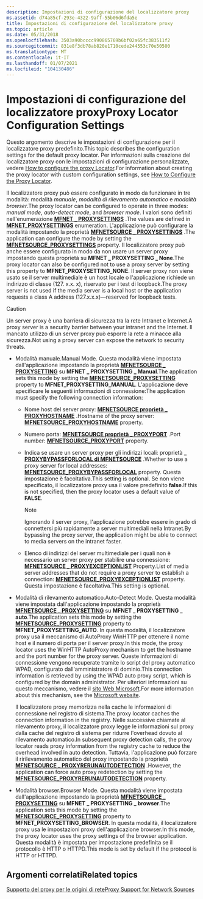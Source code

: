 ```yaml
---
description: Impostazioni di configurazione del localizzatore proxy
ms.assetid: d74a85cf-293e-4322-9aff-55b06d6fda5e
title: Impostazioni di configurazione del localizzatore proxy
ms.topic: article
ms.date: 05/31/2018
ms.openlocfilehash: 3503a90bcccc990865769b6bf02a65fc383511f2
ms.sourcegitcommit: 831e8f3db78ab820e1710cede244553c70e50500
ms.translationtype: MT
ms.contentlocale: it-IT
ms.lasthandoff: 01/07/2021
ms.locfileid: "104130486"
---
```

# <a name="proxy-locator-configuration-settings"></a><span data-ttu-id="5bada-103">Impostazioni di configurazione del localizzatore proxy</span><span class="sxs-lookup"><span data-stu-id="5bada-103">Proxy Locator Configuration Settings</span></span>

<span data-ttu-id="5bada-104">Questo argomento descrive le impostazioni di configurazione per il localizzatore proxy predefinito.</span><span class="sxs-lookup"><span data-stu-id="5bada-104">This topic describes the configuration settings for the default proxy locator.</span></span> <span data-ttu-id="5bada-105">Per informazioni sulla creazione del localizzatore proxy con le impostazioni di configurazione personalizzate, vedere [How to configure the proxy Locator](how-to-configure-the-proxy-locator.md).</span><span class="sxs-lookup"><span data-stu-id="5bada-105">For information about creating the proxy locator with custom configuration settings, see [How to Configure the Proxy Locator](how-to-configure-the-proxy-locator.md).</span></span>

<span data-ttu-id="5bada-106">Il localizzatore proxy può essere configurato in modo da funzionare in tre modalità: modalità *manuale*, *modalità di rilevamento automatico* e *modalità browser*.</span><span class="sxs-lookup"><span data-stu-id="5bada-106">The proxy locator can be configured to operate in three modes: *manual mode*, *auto-detect mode*, and *browser mode*.</span></span> <span data-ttu-id="5bada-107">I valori sono definiti nell'enumerazione [**MFNET \_ PROXYSETTINGS**](/windows/desktop/api/mfidl/ne-mfidl-mfnet_proxysettings) .</span><span class="sxs-lookup"><span data-stu-id="5bada-107">The values are defined in [**MFNET\_PROXYSETTINGS**](/windows/desktop/api/mfidl/ne-mfidl-mfnet_proxysettings) enumeration.</span></span> <span data-ttu-id="5bada-108">L'applicazione può configurare la modalità impostando la proprietà [**MFNETSOURCE \_ PROXYSETTINGS**](mfnetsource-proxysettings-property.md) .</span><span class="sxs-lookup"><span data-stu-id="5bada-108">The application can configure the mode by setting the [**MFNETSOURCE\_PROXYSETTINGS**](mfnetsource-proxysettings-property.md) property.</span></span> <span data-ttu-id="5bada-109">Il localizzatore proxy può anche essere configurato in modo da non usare un server proxy impostando questa proprietà su **MFNET \_ PROXYSETTING \_ None**.</span><span class="sxs-lookup"><span data-stu-id="5bada-109">The proxy locator can also be configured not to use a proxy server by setting this property to **MFNET\_PROXYSETTING\_NONE**.</span></span> <span data-ttu-id="5bada-110">Il server proxy non viene usato se il server multimediale è un host locale o l'applicazione richiede un indirizzo di classe (127. x.x. x), riservato per i test di loopback.</span><span class="sxs-lookup"><span data-stu-id="5bada-110">The proxy server is not used if the media server is a local host or the application requests a class A address (127.x.x.x)—reserved for loopback tests.</span></span>

> [!Caution]  
> <span data-ttu-id="5bada-111">Un server proxy è una barriera di sicurezza tra la rete Intranet e Internet.</span><span class="sxs-lookup"><span data-stu-id="5bada-111">A proxy server is a security barrier between your intranet and the Internet.</span></span> <span data-ttu-id="5bada-112">Il mancato utilizzo di un server proxy può esporre la rete a minacce alla sicurezza.</span><span class="sxs-lookup"><span data-stu-id="5bada-112">Not using a proxy server can expose the network to security threats.</span></span>

 

-   <span data-ttu-id="5bada-113">Modalità manuale.</span><span class="sxs-lookup"><span data-stu-id="5bada-113">Manual Mode.</span></span> <span data-ttu-id="5bada-114">Questa modalità viene impostata dall'applicazione impostando la proprietà [**MFNETSOURCE \_ PROXYSETTING**](mfnetsource-proxysettings-property.md) su **MFNET \_ PROXYSETTING \_ Manual**.</span><span class="sxs-lookup"><span data-stu-id="5bada-114">The application sets this mode by setting the [**MFNETSOURCE\_PROXYSETTING**](mfnetsource-proxysettings-property.md) property to **MFNET\_PROXYSETTING\_MANUAL**.</span></span> <span data-ttu-id="5bada-115">L'applicazione deve specificare le seguenti informazioni di connessione:</span><span class="sxs-lookup"><span data-stu-id="5bada-115">The application must specify the following connection information:</span></span>

    -   <span data-ttu-id="5bada-116">Nome host del server proxy: [**MFNETSOURCE proprietà \_ PROXYHOSTNAME**](mfnetsource-proxyhostname-property.md) .</span><span class="sxs-lookup"><span data-stu-id="5bada-116">Hostname of the proxy server: [**MFNETSOURCE\_PROXYHOSTNAME**](mfnetsource-proxyhostname-property.md) property.</span></span>
    -   <span data-ttu-id="5bada-117">Numero porta: [**MFNETSOURCE proprietà \_ PROXYPORT**](mfnetsource-proxyport-property.md) .</span><span class="sxs-lookup"><span data-stu-id="5bada-117">Port number: [**MFNETSOURCE\_PROXYPORT**](mfnetsource-proxyport-property.md) property.</span></span>
    -   <span data-ttu-id="5bada-118">Indica se usare un server proxy per gli indirizzi locali: proprietà [**\_ PROXYBYPASSFORLOCAL di MFNETSOURCE**](mfnetsource-proxybypassforlocal-property.md) .</span><span class="sxs-lookup"><span data-stu-id="5bada-118">Whether to use a proxy server for local addresses: [**MFNETSOURCE\_PROXYBYPASSFORLOCAL**](mfnetsource-proxybypassforlocal-property.md) property.</span></span> <span data-ttu-id="5bada-119">Questa impostazione è facoltativa.</span><span class="sxs-lookup"><span data-stu-id="5bada-119">This setting is optional.</span></span> <span data-ttu-id="5bada-120">Se non viene specificato, il localizzatore proxy usa il valore predefinito **false**.</span><span class="sxs-lookup"><span data-stu-id="5bada-120">If this is not specified, then the proxy locator uses a default value of **FALSE**.</span></span>

        > [!Note]  
        > <span data-ttu-id="5bada-121">Ignorando il server proxy, l'applicazione potrebbe essere in grado di connettersi più rapidamente a server multimediali nella Intranet.</span><span class="sxs-lookup"><span data-stu-id="5bada-121">By bypassing the proxy server, the application might be able to connect to media servers on the intranet faster.</span></span>

         

    -   <span data-ttu-id="5bada-122">Elenco di indirizzi del server multimediale per i quali non è necessario un server proxy per stabilire una connessione: [**MFNETSOURCE \_ PROXYEXCEPTIONLIST**](mfnetsource-proxyexceptionlist-property.md) Property.</span><span class="sxs-lookup"><span data-stu-id="5bada-122">List of media server addresses that do not require a proxy server to establish a connection: [**MFNETSOURCE\_PROXYEXCEPTIONLIST**](mfnetsource-proxyexceptionlist-property.md) property.</span></span> <span data-ttu-id="5bada-123">Questa impostazione è facoltativa.</span><span class="sxs-lookup"><span data-stu-id="5bada-123">This setting is optional.</span></span>

-   <span data-ttu-id="5bada-124">Modalità di rilevamento automatico.</span><span class="sxs-lookup"><span data-stu-id="5bada-124">Auto-Detect Mode.</span></span> <span data-ttu-id="5bada-125">Questa modalità viene impostata dall'applicazione impostando la proprietà [**MFNETSOURCE \_ PROXYSETTING**](mfnetsource-proxysettings-property.md) su **MFNET \_ PROXYSETTING \_ auto**.</span><span class="sxs-lookup"><span data-stu-id="5bada-125">The application sets this mode by setting the [**MFNETSOURCE\_PROXYSETTING**](mfnetsource-proxysettings-property.md) property to **MFNET\_PROXYSETTING\_AUTO**.</span></span> <span data-ttu-id="5bada-126">In questa modalità, il localizzatore proxy usa il meccanismo di AutoProxy WinHTTP per ottenere il nome host e il numero di porta per il server proxy.</span><span class="sxs-lookup"><span data-stu-id="5bada-126">In this mode, the proxy locator uses the WinHTTP AutoProxy mechanism to get the hostname and the port number for the proxy server.</span></span> <span data-ttu-id="5bada-127">Queste informazioni di connessione vengono recuperate tramite lo script del proxy automatico WPAD, configurato dall'amministratore di dominio.</span><span class="sxs-lookup"><span data-stu-id="5bada-127">This connection information is retrieved by using the WPAD auto proxy script, which is configured by the domain administrator.</span></span> <span data-ttu-id="5bada-128">Per ulteriori informazioni su questo meccanismo, vedere il [sito Web Microsoft](../winhttp/winhttp-autoproxy-support.md).</span><span class="sxs-lookup"><span data-stu-id="5bada-128">For more information about this mechanism, see the [Microsoft website](../winhttp/winhttp-autoproxy-support.md).</span></span>

    <span data-ttu-id="5bada-129">Il localizzatore proxy memorizza nella cache le informazioni di connessione nel registro di sistema.</span><span class="sxs-lookup"><span data-stu-id="5bada-129">The proxy locator caches the connection information in the registry.</span></span> <span data-ttu-id="5bada-130">Nelle successive chiamate al rilevamento proxy, il localizzatore proxy legge le informazioni sul proxy dalla cache del registro di sistema per ridurre l'overhead dovuto al rilevamento automatico.</span><span class="sxs-lookup"><span data-stu-id="5bada-130">In subsequent proxy detection calls, the proxy locator reads proxy information from the registry cache to reduce the overhead involved in auto detection.</span></span> <span data-ttu-id="5bada-131">Tuttavia, l'applicazione può forzare il ririlevamento automatico del proxy impostando la proprietà [**MFNETSOURCE \_ PROXYRERUNAUTODETECTION**](mfnetsource-proxyrerunautodetection-property.md) .</span><span class="sxs-lookup"><span data-stu-id="5bada-131">However, the application can force auto proxy redetection by setting the [**MFNETSOURCE\_PROXYRERUNAUTODETECTION**](mfnetsource-proxyrerunautodetection-property.md) property.</span></span>

-   <span data-ttu-id="5bada-132">Modalità browser.</span><span class="sxs-lookup"><span data-stu-id="5bada-132">Browser Mode.</span></span> <span data-ttu-id="5bada-133">Questa modalità viene impostata dall'applicazione impostando la proprietà [**MFNETSOURCE \_ PROXYSETTING**](mfnetsource-proxysettings-property.md) su **MFNET \_ PROXYSETTING \_ browser**.</span><span class="sxs-lookup"><span data-stu-id="5bada-133">The application sets this mode by setting the [**MFNETSOURCE\_PROXYSETTING**](mfnetsource-proxysettings-property.md) property to **MFNET\_PROXYSETTING\_BROWSER**.</span></span> <span data-ttu-id="5bada-134">In questa modalità, il localizzatore proxy usa le impostazioni proxy dell'applicazione browser.</span><span class="sxs-lookup"><span data-stu-id="5bada-134">In this mode, the proxy locator uses the proxy settings of the browser application.</span></span> <span data-ttu-id="5bada-135">Questa modalità è impostata per impostazione predefinita se il protocollo è HTTP o HTTPD.</span><span class="sxs-lookup"><span data-stu-id="5bada-135">This mode is set by default if the protocol is HTTP or HTTPD.</span></span>

## <a name="related-topics"></a><span data-ttu-id="5bada-136">Argomenti correlati</span><span class="sxs-lookup"><span data-stu-id="5bada-136">Related topics</span></span>

<dl> <dt>

[<span data-ttu-id="5bada-137">Supporto del proxy per le origini di rete</span><span class="sxs-lookup"><span data-stu-id="5bada-137">Proxy Support for Network Sources</span></span>](proxy-support-for-network-sources.md)
</dt> </dl>

 

 
